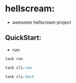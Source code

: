 # hellscream:

- awesome hellscream project

## QuickStart:

- run:

```ruby
task run

task cli:run

task cli:test

```